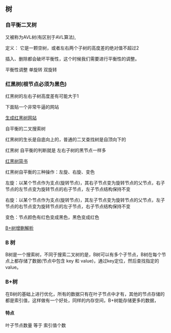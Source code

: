 ## 树

### 自平衡二叉树

又被称为AVL树(有区别于AVL算法),

定义： 它是一颗空树，或者左右两个子树的高度差的绝对值不超过2



插入、删除都会破坏平衡性，这个时候我们需要进行平衡性的调整。



平衡性调整  单旋转  双旋转



### 红黑树(根节点必须为黑色)

红黑树的左右子树高度差有可能大于1

下面贴一个非常牛逼的网站

[生成红黑树网站](https://www.cs.usfca.edu/~galles/visualization/RedBlack.html)

自平衡的二叉搜索树

红黑树的生长是自底向上的，普通的二叉查找树是自顶向下的

红黑树 自平衡的判断就是 左右子树的黑节点一样多

[红黑树简书](https://www.jianshu.com/p/e136ec79235c)



红黑树自平衡的三种操作：左旋、右旋、变色

左旋：以某个节点作为支点(旋转节点)，其右子节点变为旋转节点的父节点，右子节点的左节点变为旋转节点的右子节点，左子节点结构保持不变

右旋：以某个节点作为支点(旋转节点)，其左子节点变为旋转节点的父节点，左子节点的右节点变为旋转节点的左子节点，右子节点结构保持不变

变色：节点颜色有红色变成黑色，黑色变成红色





[B+树增删解析](https://www.cnblogs.com/nullzx/p/8729425.html)

### B 树

B树是一个搜索树，不同于搜索二叉树的是，B树可以有多个子节点，B树在每个节点上都存储了数据(节点中包含 key 和 value)，通过key定位，然后查找指定的value。





### B+树

在B树的基础上进行优化，所有的数据只有在叶子节点中才有，其他的节点存储的都是索引值，这样做有一个好处，同样的内存空间，B+树能存储更多的数据，

#### 特点

叶子节点数量 等于 索引值个数





